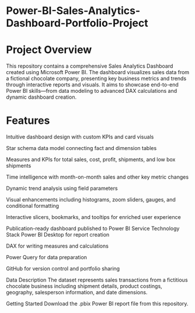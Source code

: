 # Power-BI-Sales-Analytics-Dashboard-Portfolio-Project
# Project Overview
This repository contains a comprehensive Sales Analytics Dashboard created using Microsoft Power BI. The dashboard visualizes sales data from a fictional chocolate company, presenting key business metrics and trends through interactive reports and visuals. It aims to showcase end-to-end Power BI skills—from data modeling to advanced DAX calculations and dynamic dashboard creation.

# Features
Intuitive dashboard design with custom KPIs and card visuals

Star schema data model connecting fact and dimension tables

Measures and KPIs for total sales, cost, profit, shipments, and low box shipments

Time intelligence with month-on-month sales and other key metric changes

Dynamic trend analysis using field parameters

Visual enhancements including histograms, zoom sliders, gauges, and conditional formatting

Interactive slicers, bookmarks, and tooltips for enriched user experience

Publication-ready dashboard published to Power BI Service
Technology Stack
Power BI Desktop for report creation

DAX for writing measures and calculations

Power Query for data preparation

GitHub for version control and portfolio sharing

Data Description
The dataset represents sales transactions from a fictitious chocolate business including shipment details, product costings, geography, salesperson information, and date dimensions.

Getting Started
Download the .pbix Power BI report file from this repository.
